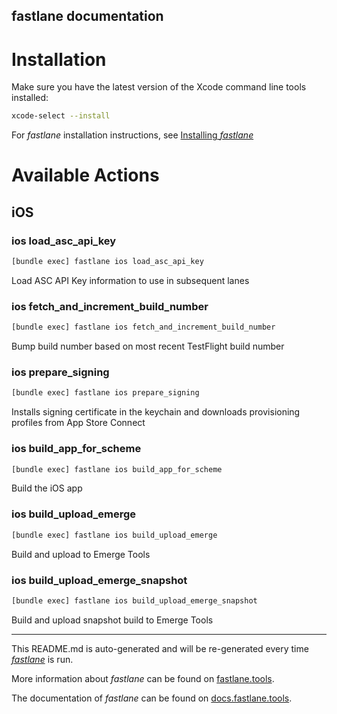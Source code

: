 fastlane documentation
----

# Installation

Make sure you have the latest version of the Xcode command line tools installed:

```sh
xcode-select --install
```

For _fastlane_ installation instructions, see [Installing _fastlane_](https://docs.fastlane.tools/#installing-fastlane)

# Available Actions

## iOS

### ios load_asc_api_key

```sh
[bundle exec] fastlane ios load_asc_api_key
```

Load ASC API Key information to use in subsequent lanes

### ios fetch_and_increment_build_number

```sh
[bundle exec] fastlane ios fetch_and_increment_build_number
```

Bump build number based on most recent TestFlight build number

### ios prepare_signing

```sh
[bundle exec] fastlane ios prepare_signing
```

Installs signing certificate in the keychain and downloads provisioning profiles from App Store Connect

### ios build_app_for_scheme

```sh
[bundle exec] fastlane ios build_app_for_scheme
```

Build the iOS app

### ios build_upload_emerge

```sh
[bundle exec] fastlane ios build_upload_emerge
```

Build and upload to Emerge Tools

### ios build_upload_emerge_snapshot

```sh
[bundle exec] fastlane ios build_upload_emerge_snapshot
```

Build and upload snapshot build to Emerge Tools

----

This README.md is auto-generated and will be re-generated every time [_fastlane_](https://fastlane.tools) is run.

More information about _fastlane_ can be found on [fastlane.tools](https://fastlane.tools).

The documentation of _fastlane_ can be found on [docs.fastlane.tools](https://docs.fastlane.tools).
